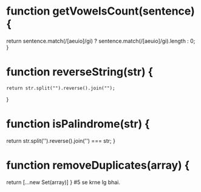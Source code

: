 # function getVowelsCount(sentence) {
  return sentence.match(/[aeuio]/gi) ? sentence.match(/[aeuio]/gi).length : 0;
}
# function reverseString(str) {
    return str.split("").reverse().join("");
}
# function isPalindrome(str) {
  return str.split('').reverse().join('') === str;
}
# function removeDuplicates(array) {
  return [...new Set(array)]
}
#5 se krne lg bhai.